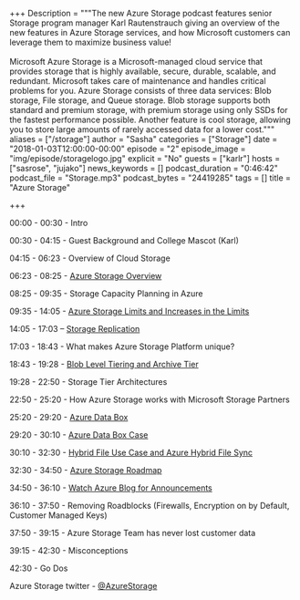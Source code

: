 ﻿+++
Description = """The new Azure Storage podcast features senior Storage program manager Karl Rautenstrauch giving an overview of the new features in Azure Storage services, 
and how Microsoft customers can leverage them to maximize business value! 
<br/><br/>
Microsoft Azure Storage is a Microsoft-managed cloud service that provides storage that is highly available, secure, durable, scalable, and redundant. 
Microsoft takes care of maintenance and handles critical problems for you. Azure Storage consists of three data services: Blob storage, File storage, and Queue storage. 
Blob storage supports both standard and premium storage, with premium storage using only SSDs for the fastest performance possible. 
Another feature is cool storage, allowing you to store large amounts of rarely accessed data for a lower cost."""
aliases = ["/storage"]
author = "Sasha"
categories = ["Storage"]
date = "2018-01-03T12:00:00-00:00"
episode = "2"
episode_image = "img/episode/storagelogo.jpg"
explicit = "No"
guests = ["karlr"]
hosts = ["sasrose", "jujako"]
news_keywords = []
podcast_duration = "0:46:42"
podcast_file = "Storage.mp3"
podcast_bytes = "24419285"
tags = []
title = "Azure Storage"


+++

00:00 - 00:30 - Intro

00:30 - 04:15 - Guest Background and College Mascot (Karl)

04:15 - 06:23 - Overview of Cloud Storage

06:23 - 08:25 - <a
href="https://azure.microsoft.com/en-us/services/storage/">Azure Storage
Overview</a>

08:25 - 09:35 - Storage Capacity Planning in Azure

09:35 - 14:05 - <a
href="https://azure.microsoft.com/en-us/blog/announcing-larger-higher-scale-storage-accounts/">Azure
Storage Limits and Increases in the Limits</a>

14:05 - 17:03 – <a
href="https://docs.microsoft.com/en-us/azure/storage/common/storage-redundancy">Storage
Replication</a>

17:03 - 18:43 - What makes Azure Storage Platform unique?

18:43 - 19:28 - <a
href="https://azure.microsoft.com/en-us/roadmap/azure-archive-storage-and-blob-level-tiering/">Blob
Level Tiering and Archive Tier</a>

19:28 - 22:50 - Storage Tier Architectures

22:50 - 25:20 - How Azure Storage works with Microsoft
Storage Partners

25:20 - 29:20 - <a
href="https://azure.microsoft.com/en-us/updates/azure-data-box-preview/">Azure
Data Box</a>

29:20 - 30:10 - <a
href="https://azure.microsoft.com/en-us/services/storage/databox/">Azure Data
Box Case</a>

30:10 - 32:30 - <a
href="https://azure.microsoft.com/en-us/resources/videos/azure-friday-hybrid-storage-with-azure-file-sync-langhout/">Hybrid
File Use Case and Azure Hybrid File Sync</a>

32:30 - 34:50 - <a
href="https://azure.microsoft.com/en-us/roadmap/?category=storage">Azure Storage
Roadmap</a> 

34:50 - 36:10 - <a
href="https://azure.microsoft.com/en-us/updates/?product=storage">Watch Azure
Blog for Announcements</a>

36:10 - 37:50 - Removing Roadblocks (Firewalls, Encryption
on by Default, Customer Managed Keys)

37:50 - 39:15 - Azure Storage Team has never lost customer
data

39:15 - 42:30 - Misconceptions

42:30 - Go Dos
 


Azure Storage twitter - <a href="https://twitter.com/azurestorage">@<span class=SpellE>AzureStorage</span></a>
